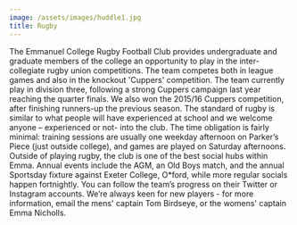 ```yaml
---
image: /assets/images/huddle1.jpg
title: Rugby
---
```


The Emmanuel College Rugby Football Club provides undergraduate and graduate members of the college an opportunity to play in the inter-collegiate rugby union competitions. The team competes both in league games and also in the knockout 'Cuppers' competition. The team currently play in division three, following a strong Cuppers campaign last year reaching the quarter finals. We also won the 2015/16 Cuppers competition, after finishing runners-up the previous season.
The standard of rugby is similar to what people will have experienced at school and we welcome anyone – experienced or not- into the club. The time obligation is fairly minimal: training sessions are usually one weekday afternoon on Parker’s Piece (just outside college), and games are played on Saturday afternoons.
Outside of playing rugby, the club is one of the best social hubs within Emma. Annual events include the AGM, an Old Boys match, and the annual Sportsday fixture against Exeter College, O*ford, while more regular socials happen fortnightly.
You can follow the team’s progress on their Twitter or Instagram accounts.
We’re always keen for new players - for more information, email the mens' captain Tom Birdseye, or the womens' captain Emma Nicholls.

